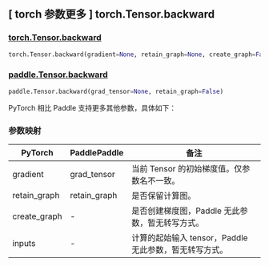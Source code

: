 ## [ torch 参数更多 ] torch.Tensor.backward

### [torch.Tensor.backward](https://pytorch.org/docs/stable/generated/torch.Tensor.backward.html#torch.Tensor.backward)

```python
torch.Tensor.backward(gradient=None, retain_graph=None, create_graph=False, inputs=None)
```

### [paddle.Tensor.backward](https://www.paddlepaddle.org.cn/documentation/docs/zh/develop/api/paddle/Tensor_cn.html#backward-grad-tensor-none-retain-graph-false)

```python
paddle.Tensor.backward(grad_tensor=None, retain_graph=False)
```

PyTorch 相比 Paddle 支持更多其他参数，具体如下：

### 参数映射

| PyTorch       | PaddlePaddle | 备注                                                                                |
| ------------- | ------------ | ----------------------------------------------------------------------------------- |
| gradient | grad_tensor            | 当前 Tensor 的初始梯度值。仅参数名不一致。    |
| retain_graph | retain_graph            | 是否保留计算图。    |
| create_graph | -            | 是否创建梯度图，Paddle 无此参数，暂无转写方式。    |
| inputs | -            | 计算的起始输入 tensor，Paddle 无此参数，暂无转写方式。     |
